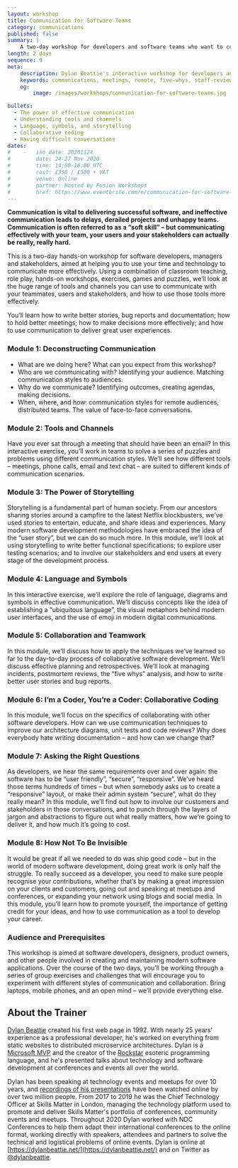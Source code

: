```yaml
---
layout: workshop
title: Communication for Software Teams
category: communications
published: false
summary: |
    A two-day workshop for developers and software teams who want to communicate better, covering everything from UX and architecture to meetings and staff reviews.
length: 2 days
sequence: 9
meta:
    description: Dylan Beattie's interactive workshop for developers and software teams who want to communicate better, covering everything from UX and architecture to meetings and staff reviews.talks and presentations.
    keywords: communications, meetings, remote, five-whys, staff-review, performance, smart objectives
    og:
        image: /images/workshops/communication-for-software-teams.jpg

bullets:
  - The power of effective communication
  - Understanding tools and channels
  - Language, symbols, and storytelling
  - Collaborative coding
  - Having difficult conversations
dates:
#    -   iso_date: 20201124
#        date: 24-27 Nov 2020
#        time: 14:00-18:00 UTC
#        cost: £350 / £500 + VAT
#        venue: Online
#        partner: Hosted by Fusion Workshops
#        href: https://www.eventbrite.com/e/communication-for-software-teams-tickets-120395206303
---
```


**Communication is vital to delivering successful software, and ineffective communication leads to delays, derailed projects and unhappy teams. Communication is often referred to as a “soft skill” – but communicating effectively with your team, your users and your stakeholders can actually be really, really hard.**
 
This is a two-day hands-on workshop for software developers, managers and stakeholders, aimed at helping you to use your time and technology to communicate more effectively. Using a combination of classroom teaching, role play, hands-on workshops, exercises, games and puzzles, we’ll look at the huge range of tools and channels you can use to communicate with your teammates, users and stakeholders, and how to use those tools more effectively.

You’ll learn how to write better stories, bug reports and documentation; how to hold better meetings; how to make decisions more effectively; and how to use communication to deliver great user experiences.

### Module 1: Deconstructing Communication

* What are we doing here? What can you expect from this workshop?
* Who are we communicating with? Identifying your audience. Matching communication styles to audiences.
* Why do we communicate? Identifying outcomes, creating agendas, making decisions.
* When, where, and how: communication styles for remote audiences, distributed teams. The value of face-to-face conversations.

### Module 2: Tools and Channels

Have you ever sat through a meeting that should have been an email? In this interactive exercise, you’ll work in teams to solve a series of puzzles and problems using different communication styles. We’ll see how different tools – meetings, phone calls, email and text chat – are suited to different kinds of communication scenarios.

### Module 3: The Power of Storytelling

Storytelling is a fundamental part of human society. From our ancestors sharing stories around a campfire to the latest Netflix blockbusters, we’ve used stories to entertain, educate, and share ideas and experiences. Many modern software development methodologies have embraced the idea of the “user story”, but we can do so much more. In this module, we’ll look at using storytelling to write better functional specifications; to explore user testing scenarios; and to involve our stakeholders and end users at every stage of the development process.

### Module 4: Language and Symbols

In this interactive exercise, we’ll explore the role of language, diagrams and symbols in effective communication. We’ll discuss concepts like the idea of establishing a “ubiquitous language”, the visual metaphors behind modern user interfaces, and the use of emoji in modern digital communications.

### Module 5: Collaboration and Teamwork

In this module, we’ll discuss how to apply the techniques we’ve learned so far to the day-to-day process of collaborative software development. We’ll discuss effective planning and retrospectives. We’ll look at managing incidents, postmortem reviews, the “five whys” analysis, and how to write better user stories and bug reports.

### Module 6: I’m a Coder, You’re a Coder: Collaborative Coding

In this module, we’ll focus on the specifics of collaborating with other software developers. How can we use communication techniques to improve our architecture diagrams, unit tests and code reviews? Why does everybody hate writing documentation – and how can we change that?

### Module 7: Asking the Right Questions

As developers, we hear the same requirements over and over again: the software has to be “user friendly”, “secure”, “responsive”. We’ve heard those terms hundreds of times – but when somebody asks us to create a “responsive” layout, or make their admin system “secure”, what do they really mean? In this module, we’ll find out how to involve our customers and stakeholders in those conversations, and to punch through the layers of jargon and abstractions to figure out what really matters, how we’re going to deliver it, and how much it’s going to cost.

### Module 8: How Not To Be Invisible

It would be great if all we needed to do was ship good code – but in the world of modern software development, doing great work is only half the struggle. To really succeed as a developer, you need to make sure people recognise your contributions, whether that’s by making a great impression on your clients and customers, going out and speaking at meetups and conferences, or expanding your network using blogs and social media. In this module, you’ll learn how to promote yourself, the importance of getting credit for your ideas, and how to use communication as a tool to develop your career.

### Audience and Prerequisites

This workshop is aimed at software developers, designers, product owners, and other people involved in creating and maintaining modern software applications. Over the course of the two days, you’ll be working through a series of group exercises and challenges that will encourage you to experiment with different styles of communication and collaboration. Bring laptops, mobile phones, and an open mind – we’ll provide everything else.

## About the Trainer

[Dylan Beattie](https://dylanbeattie.net/about) created his first web page in 1992. With nearly 25 years' experience as a professional developer, he's worked on everything from static websites to distributed microservice architectures. Dylan is a [Microsoft MVP](https://mvp.microsoft.com/en-us/PublicProfile/5002699) and the creator of the [Rockstar](https://codewithrockstar.com) esoteric programming language, and he's presented talks about technology and software development at conferences and events all over the world.

Dylan has been speaking at technology events and meetups for over 10 years, and  [recordings of his presentations](https://youtube.com/playlist?list=PLw0jj21rhfkM8gBoADhQlLsGqlNW0c29b) have been watched online by over two million people. From 2017 to 2019 he was the Chief Technology Officer at Skills Matter in London, managing the technology platform used to promote and deliver Skills Matter's portfolio of conferences, community events and meetups. Throughout 2020 Dylan worked with NDC Conferences to help them adapt their international conferences to the online format, working directly with speakers, attendees and partners to solve the technical and logistical problems of online events. Dylan is online at [https://dylanbeattie.net/](https://dylanbeattie.net/) and on Twitter as [@dylanbeattie](https://twitter.com/dylanbeattie).
